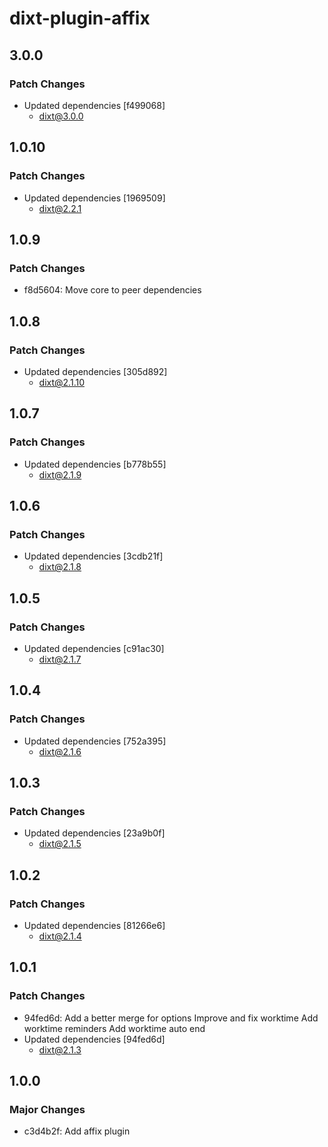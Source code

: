 # dixt-plugin-affix

## 3.0.0

### Patch Changes

- Updated dependencies [f499068]
  - dixt@3.0.0

## 1.0.10

### Patch Changes

- Updated dependencies [1969509]
  - dixt@2.2.1

## 1.0.9

### Patch Changes

- f8d5604: Move core to peer dependencies

## 1.0.8

### Patch Changes

- Updated dependencies [305d892]
  - dixt@2.1.10

## 1.0.7

### Patch Changes

- Updated dependencies [b778b55]
  - dixt@2.1.9

## 1.0.6

### Patch Changes

- Updated dependencies [3cdb21f]
  - dixt@2.1.8

## 1.0.5

### Patch Changes

- Updated dependencies [c91ac30]
  - dixt@2.1.7

## 1.0.4

### Patch Changes

- Updated dependencies [752a395]
  - dixt@2.1.6

## 1.0.3

### Patch Changes

- Updated dependencies [23a9b0f]
  - dixt@2.1.5

## 1.0.2

### Patch Changes

- Updated dependencies [81266e6]
  - dixt@2.1.4

## 1.0.1

### Patch Changes

- 94fed6d: Add a better merge for options
  Improve and fix worktime
  Add worktime reminders
  Add worktime auto end
- Updated dependencies [94fed6d]
  - dixt@2.1.3

## 1.0.0

### Major Changes

- c3d4b2f: Add affix plugin
